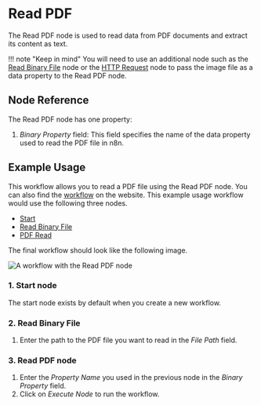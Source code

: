 # Read PDF

The Read PDF node is used to read data from PDF documents and extract its content as text.

!!! note "Keep in mind"
    You will need to use an additional node such as the [Read Binary File](/integrations/builtin/core-nodes/n8n-nodes-base.readbinaryfile/) node or the [HTTP Request](/integrations/builtin/core-nodes/n8n-nodes-base.httprequest/) node to pass the image file as a data property to the Read PDF node.


## Node Reference

The Read PDF node has one property:

1. *Binary Property* field: This field specifies the name of the data property used to read the PDF file in n8n.

## Example Usage

This workflow allows you to read a PDF file using the Read PDF node. You can also find the [workflow](https://n8n.io/workflows/585) on the website. This example usage workflow would use the following three nodes.
- [Start](/integrations/builtin/core-nodes/n8n-nodes-base.start/)
- [Read Binary File](/integrations/builtin/core-nodes/n8n-nodes-base.readbinaryfile/)
- [PDF Read]()


The final workflow should look like the following image.

![A workflow with the Read PDF node](/_images/integrations/builtin/core-nodes/readpdf/workflow.png)

### 1. Start node

The start node exists by default when you create a new workflow.

### 2. Read Binary File
1. Enter the path to the PDF file you want to read in the *File Path* field.

### 3. Read PDF node

1. Enter the *Property Name* you used in the previous node in the *Binary Property* field.
2. Click on *Execute Node* to run the workflow.
